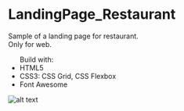# LandingPage_Restaurant

<p> Sample of a landing page for restaurant. <br />  Only for web. </p>

<ul> Build with:
  <li> HTML5 </li>
  <li> CSS3: CSS Grid, CSS Flexbox</li>
  <li> Font Awesome </li>
</ul>

![alt text](https://i.ibb.co/P6kTCzN/preview.png>)
